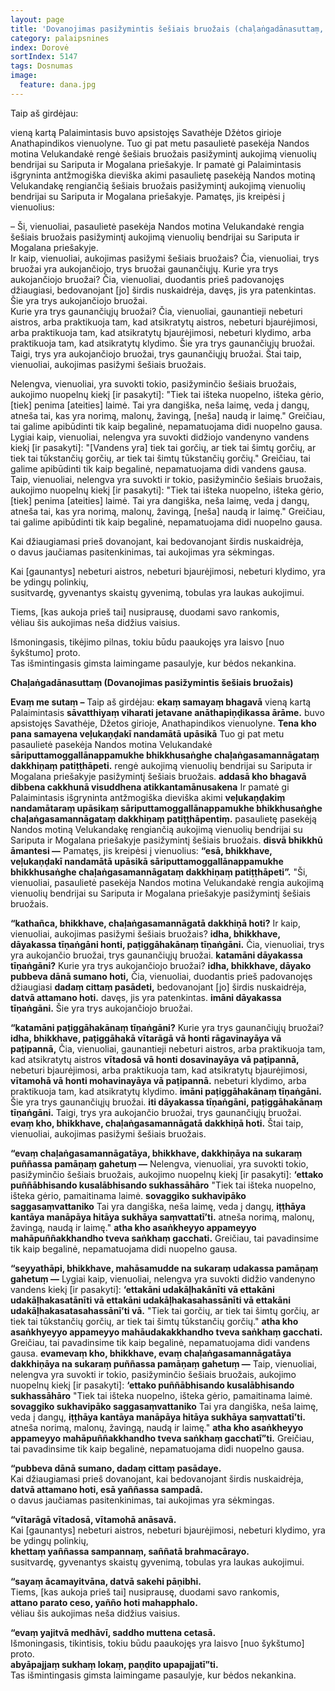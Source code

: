 ```yaml
---
layout: page
title: 'Dovanojimas pasižymintis šešiais bruožais (chaḷaṅgadānasuttaṃ, AN VI.i.IV.7)'
category: palaipsnines
index: Dorovė 
sortIndex: 5147
tags: Dosnumas
image:
  feature: dana.jpg
---
```


Taip aš girdėjau:

vieną kartą Palaimintasis buvo apsistojęs Savathėje Džėtos girioje Anathapindikos vienuolyne. Tuo gi pat metu pasaulietė pasekėja Nandos motina Velukandakė rengė šešiais bruožais pasižymintį aukojimą vienuolių bendrijai su Sariputa ir Mogalana priešakyje. Ir pamatė gi Palaimintasis išgryninta antžmogiška dieviška akimi pasaulietę pasekėją Nandos motiną Velukandakę rengiančią šešiais bruožais pasižymintį aukojimą vienuolių bendrijai su Sariputa ir Mogalana priešakyje. Pamatęs, jis kreipėsi į vienuolius:

– Ši, vienuoliai, pasaulietė pasekėja Nandos motina Velukandakė rengia šešiais bruožais pasižymintį aukojimą vienuolių bendrijai su Sariputa ir Mogalana priešakyje.\
Ir kaip, vienuoliai, aukojimas pasižymi šešiais bruožais? Čia, vienuoliai, trys bruožai yra aukojančiojo, trys bruožai gaunančiųjų. Kurie yra trys aukojančiojo bruožai? Čia, vienuoliai, duodantis prieš padovanojęs džiaugiasi, bedovanojant [jo] širdis nuskaidrėja, davęs, jis yra patenkintas. Šie yra trys aukojančiojo bruožai.\
Kurie yra trys gaunančiųjų bruožai? Čia, vienuoliai, gaunantieji nebeturi aistros, arba praktikuoja tam, kad atsikratytų aistros, nebeturi bjaurėjimosi, arba praktikuoja tam, kad atsikratytų bjaurėjimosi, nebeturi klydimo, arba praktikuoja tam, kad atsikratytų klydimo. Šie yra trys gaunančiųjų bruožai. Taigi, trys yra aukojančiojo bruožai, trys gaunančiųjų bruožai. Štai taip, vienuoliai, aukojimas pasižymi šešiais bruožais.

Nelengva, vienuoliai, yra suvokti tokio, pasižyminčio šešiais bruožais, aukojimo nuopelnų kiekį [ir pasakyti]: "Tiek tai išteka nuopelno, išteka gėrio, [tiek] penima [ateities] laimė. Tai yra dangiška, neša laimę, veda į dangų, atneša tai, kas yra norimą, malonų, žavingą, [neša] naudą ir laimę." Greičiau, tai galime apibūdinti tik kaip begalinė, nepamatuojama didi nuopelno gausa.\
Lygiai kaip, vienuoliai, nelengva yra suvokti didžiojo vandenyno vandens kiekį [ir pasakyti]: "[Vandens yra] tiek tai gorčių, ar tiek tai šimtų gorčių, ar tiek tai tūkstančių gorčių, ar tiek tai šimtų tūkstančių gorčių." Greičiau, tai galime apibūdinti tik kaip begalinė, nepamatuojama didi vandens gausa. Taip, vienuoliai, nelengva yra suvokti ir tokio, pasižyminčio šešiais bruožais, aukojimo nuopelnų kiekį [ir pasakyti]: "Tiek tai išteka nuopelno, išteka gėrio, [tiek] penima [ateities] laimė. Tai yra dangiška, neša laimę, veda į dangų, atneša tai, kas yra norimą, malonų, žavingą, [neša] naudą ir laimę." Greičiau, tai galime apibūdinti tik kaip begalinė, nepamatuojama didi nuopelno gausa.

Kai džiaugiamasi prieš dovanojant, kai bedovanojant širdis nuskaidrėja,\
o davus jaučiamas pasitenkinimas, tai aukojimas yra sėkmingas.

Kai [gaunantys] nebeturi aistros, nebeturi bjaurėjimosi, nebeturi klydimo, yra be ydingų polinkių,\
susitvardę, gyvenantys skaistų gyvenimą, tobulas yra laukas aukojimui.

Tiems, [kas aukoja prieš tai] nusiprausę, duodami savo rankomis,\
vėliau šis aukojimas neša didžius vaisius.

Išmoningasis, tikėjimo pilnas, tokiu būdu paaukojęs yra laisvo [nuo šykštumo] proto.\
Tas išmintingasis gimsta laimingame pasaulyje, kur bėdos nekankina.

__Chaḷaṅgadānasuttaṃ (Dovanojimas pasižymintis šešiais bruožais)__

**Evaṃ me sutaṃ –** Taip aš girdėjau: **ekaṃ samayaṃ bhagavā** vieną kartą Palaimintasis **sāvatthiyaṃ viharati jetavane anāthapiṇḍikassa ārāme.** buvo apsistojęs Savathėje, Džetos girioje, Anathapindikos vienuolyne. **Tena kho pana samayena veḷukaṇḍakī nandamātā upāsikā** Tuo gi pat metu pasaulietė pasekėja  Nandos motina Velukandakė __sāriputtamoggallānappamukhe bhikkhusaṅghe chaḷaṅgasamannāgataṃ dakkhiṇaṃ patiṭṭhāpeti.__ rengė aukojimą vienuolių bendrijai su Sariputa ir Mogalana priešakyje pasižymintį šešiais bruožais. __addasā kho bhagavā dibbena cakkhunā visuddhena atikkantamānusakena__ Ir pamatė gi Palaimintasis išgryninta antžmogiška dieviška akimi __veḷukaṇḍakiṃ nandamātaraṃ upāsikaṃ sāriputtamoggallānappamukhe bhikkhusaṅghe chaḷaṅgasamannāgataṃ dakkhiṇaṃ patiṭṭhāpentiṃ.__ pasaulietę pasekėją Nandos motiną Velukandakę rengiančią aukojimą vienuolių bendrijai su Sariputa ir Mogalana priešakyje pasižymintį šešiais bruožais. __disvā bhikkhū āmantesi —__ Pamatęs, jis kreipėsi į vienuolius: __“esā, bhikkhave, veḷukaṇḍakī nandamātā upāsikā sāriputtamoggallānappamukhe bhikkhusaṅghe chaḷaṅgasamannāgataṃ dakkhiṇaṃ patiṭṭhāpeti”.__ "Ši, vienuoliai, pasaulietė pasekėja Nandos motina Velukandakė rengia aukojimą vienuolių bendrijai su Sariputa ir Mogalana priešakyje pasižymintį šešiais bruožais.

__“kathañca, bhikkhave, chaḷaṅgasamannāgatā dakkhiṇā hoti?__ Ir kaip, vienuoliai, aukojimas pasižymi šešiais bruožais?
__idha, bhikkhave, dāyakassa tīṇaṅgāni honti, paṭiggāhakānaṃ tīṇaṅgāni.__ Čia, vienuoliai, trys yra aukojančio bruožai, trys gaunančiųjų bruožai. __katamāni dāyakassa tīṇaṅgāni?__ Kurie yra trys aukojančiojo bruožai? __idha, bhikkhave, dāyako pubbeva dānā sumano hoti,__ Čia, vienuoliai, duodantis prieš padovanojęs džiaugiasi __dadaṃ cittaṃ pasādeti,__ bedovanojant [jo] širdis nuskaidrėja, __datvā attamano hoti.__ davęs, jis yra patenkintas. __imāni dāyakassa tīṇaṅgāni.__ Šie yra trys aukojančiojo bruožai.

__“katamāni paṭiggāhakānaṃ tīṇaṅgāni?__ Kurie yra trys gaunančiųjų bruožai? __idha, bhikkhave, paṭiggāhakā vītarāgā vā honti rāgavinayāya vā paṭipannā,__ Čia, vienuoliai, gaunantieji nebeturi aistros, arba praktikuoja tam, kad atsikratytų aistros __vītadosā vā honti dosavinayāya vā paṭipannā,__ nebeturi bjaurėjimosi, arba praktikuoja tam, kad atsikratytų bjaurėjimosi, __vītamohā vā honti mohavinayāya vā paṭipannā.__ nebeturi klydimo, arba praktikuoja tam, kad atsikratytų klydimo. __imāni paṭiggāhakānaṃ tīṇaṅgāni.__ Šie yra trys gaunančiųjų bruožai. __iti dāyakassa tīṇaṅgāni, paṭiggāhakānaṃ tīṇaṅgāni.__ Taigi, trys yra aukojančio bruožai, trys gaunančiųjų bruožai. __evaṃ kho, bhikkhave, chaḷaṅgasamannāgatā dakkhiṇā hoti.__ Štai taip, vienuoliai, aukojimas pasižymi šešiais bruožais.

__“evaṃ chaḷaṅgasamannāgatāya, bhikkhave, dakkhiṇāya na sukaraṃ puññassa pamāṇaṃ gahetuṃ —__ Nelengva, vienuoliai, yra suvokti tokio, pasižyminčio šešiais bruožais, aukojimo nuopelnų kiekį [ir pasakyti]: __‘ettako puññābhisando kusalābhisando sukhassāhāro__ "Tiek tai išteka nuopelno, išteka gėrio, pamaitinama laimė. __sovaggiko sukhavipāko saggasaṃvattaniko__ Tai yra dangiška, neša laimę, veda į dangų, __iṭṭhāya kantāya manāpāya hitāya sukhāya saṃvattatī’ti.__ atneša norimą, malonų, žavingą, naudą ir laimę." __atha kho  asaṅkheyyo appameyyo mahāpuññakkhandho tveva saṅkhaṃ gacchati.__ Greičiau, tai pavadinsime tik kaip begalinė, nepamatuojama didi nuopelno gausa. 

__“seyyathāpi, bhikkhave, mahāsamudde na sukaraṃ udakassa pamāṇaṃ gahetuṃ —__ Lygiai kaip, vienuoliai, nelengva yra suvokti didžio vandenyno vandens kiekį [ir pasakyti]: __‘ettakāni udakāḷhakānīti vā ettakāni udakāḷhakasatānīti vā ettakāni udakāḷhakasahassānīti vā ettakāni udakāḷhakasatasahassānī’ti vā.__ "Tiek tai gorčių, ar tiek tai šimtų gorčių, ar tiek tai tūkstančių gorčių, ar tiek tai šimtų tūkstančių gorčių." __atha kho asaṅkhyeyyo appameyyo mahāudakakkhandho tveva saṅkhaṃ gacchati.__ Greičiau, tai pavadinsime tik kaip begalinė, nepamatuojama didi vandens gausa. __evamevaṃ kho, bhikkhave, evaṃ chaḷaṅgasamannāgatāya dakkhiṇāya na sukaraṃ puññassa pamāṇaṃ gahetuṃ —__ Taip, vienuoliai, nelengva yra suvokti ir tokio, pasižyminčio šešiais bruožais, aukojimo nuopelnų kiekį [ir pasakyti]: __‘ettako puññābhisando kusalābhisando sukhassāhāro__ "Tiek tai išteka nuopelno, išteka gėrio, pamaitinama laimė. __sovaggiko sukhavipāko saggasaṃvattaniko__ Tai yra dangiška, neša laimę, veda į dangų, __iṭṭhāya kantāya manāpāya hitāya sukhāya saṃvattatī’ti.__ atneša norimą, malonų, žavingą, naudą ir laimę." __atha kho  asaṅkheyyo appameyyo mahāpuññakkhandho tveva saṅkhaṃ gacchatī”ti.__ Greičiau, tai pavadinsime tik kaip begalinė, nepamatuojama didi nuopelno gausa.

__“pubbeva dānā sumano, dadaṃ cittaṃ pasādaye.__\
Kai džiaugiamasi prieš dovanojant, kai bedovanojant širdis nuskaidrėja,\
__datvā attamano hoti, esā yaññassa sampadā.__\
o davus jaučiamas pasitenkinimas, tai aukojimas yra sėkmingas.

__“vītarāgā vītadosā, vītamohā anāsavā.__\
Kai [gaunantys] nebeturi aistros, nebeturi bjaurėjimosi, nebeturi klydimo, yra be ydingų polinkių,\
__khettaṃ yaññassa sampannaṃ, saññatā brahmacārayo.__\
susitvardę, gyvenantys skaistų gyvenimą, tobulas yra laukas aukojimui.

__“sayaṃ ācamayitvāna, datvā sakehi pāṇibhi.__\
Tiems, [kas aukoja prieš tai] nusiprausę, duodami savo rankomis, \
__attano parato ceso, yañño hoti mahapphalo.__\
vėliau šis aukojimas neša didžius vaisius.

__“evaṃ yajitvā medhāvī, saddho muttena cetasā.__\
Išmoningasis, tikintisis, tokiu būdu paaukojęs yra laisvo [nuo šykštumo] proto.\
__abyāpajjaṃ sukhaṃ lokaṃ, paṇḍito upapajjatī”ti.__\
Tas išmintingasis gimsta laimingame pasaulyje, kur bėdos nekankina.

